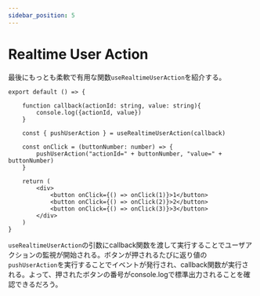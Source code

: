 ```yaml
---
sidebar_position: 5
---
```


# Realtime User Action

最後にもっとも柔軟で有用な関数`useRealtimeUserAction`を紹介する。

```tsx
export default () => {
    
    function callback(actionId: string, value: string){
        console.log({actionId, value})
    }

    const { pushUserAction } = useRealtimeUserAction(callback)

    const onClick = (buttonNumber: number) => {
        pushUserAction("actionId=" + buttonNumber, "value=" + buttonNumber)
    }

    return (
        <div>
            <button onClick={() => onClick(1)}>1</button>
            <button onClick={() => onClick(2)}>2</button>
            <button onClick={() => onClick(3)}>3</button>
        </div>
    )
}
```

`useRealtimeUserAction`の引数にcallback関数を渡して実行することでユーザアクションの監視が開始される。ボタンが押されるたびに返り値の`pushUserAction`を実行することでイベントが発行され、callback関数が実行される。よって、押されたボタンの番号がconsole.logで標準出力されることを確認できるだろう。